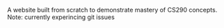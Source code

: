 A website built from scratch to demonstrate mastery of CS290 concepts. <br />
Note: currently experincing git issues

